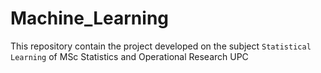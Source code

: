 # Machine_Learning
This repository contain the project developed on the subject `Statistical Learning` of MSc Statistics and Operational Research UPC 
